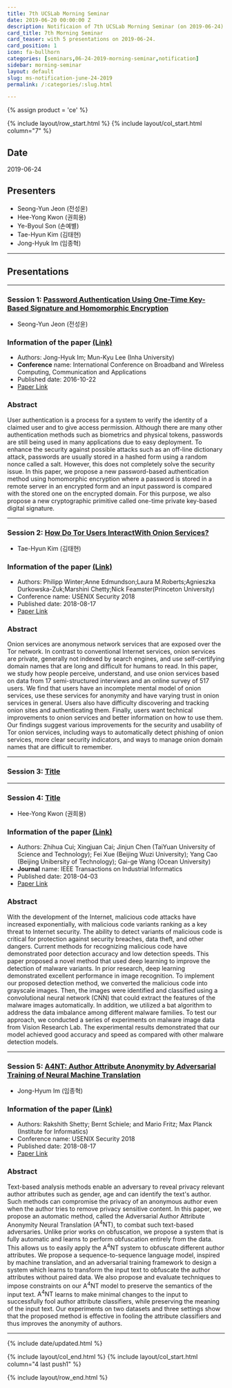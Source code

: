 ```yaml
---
title: 7th UCSLab Morning Seminar
date: 2019-06-20 00:00:00 Z
description: Notificaion of 7th UCSLab Morning Seminar (on 2019-06-24)
card_title: 7th Morning Seminar
card_teaser: with 5 presentations on 2019-06-24.
card_position: 1
icon: fa-bullhorn
categories: [seminars,06-24-2019-morning-seminar,notification]
sidebar: morning-seminar
layout: default
slug: ms-notification-june-24-2019
permalink: /:categories/:slug.html

---
```


{% assign product = 'ce' %}

{% include layout/row_start.html %}
{% include layout/col_start.html column="7" %}

## Date
2019-06-24

## Presenters
+ Seong-Yun Jeon (전성윤)
+ Hee-Yong Kwon (권희용)
+ Ye-Byoul Son (손예별)
+ Tae-Hyun Kim (김태현)
+ Jong-Hyuk Im (임종혁)


---
## Presentations

---

### Session 1: [Password Authentication Using One-Time Key-Based Signature and Homomorphic Encryption](https://inhaucs.github.io/seminars/06-24-2019-morning-seminar/presentation/ms-presentation-sy-june-24-2019.html)

+ Seong-Yun Jeon (전성윤)

### Information of the paper [(Link)](https://link.springer.com/chapter/10.1007/978-3-319-49106-6_45)
+ Authors: Jong-Hyuk Im; Mun-Kyu Lee (Inha University)
+ **Conference** name: International Conference on Broadband and Wireless Computing, Communication and Applications
+ Published date: 2016-10-22
+ [Paper Link](https://link.springer.com/chapter/10.1007/978-3-319-49106-6_45)


### Abstract
User authentication is a process for a system to verify the identity of a claimed user and to give access permission. Although there are many other authentication methods such as biometrics and physical tokens, passwords are still being used in many applications due to easy deployment. To enhance the security against possible attacks such as an off-line dictionary attack, passwords are usually stored in a hashed form using a random nonce called a salt. However, this does not completely solve the security issue. In this paper, we propose a new password-based authentication method using homomorphic encryption where a password is stored in a remote server in an encrypted form and an input password is compared with the stored one on the encrypted domain. For this purpose, we also propose a new cryptographic primitive called one-time private key-based digital signature.

---

### Session 2: [How Do Tor Users InteractWith Onion Services?](https://www.usenix.org/system/files/conference/usenixsecurity18/sec18-winter.pdf)

+ Tae-Hyun Kim (김태현)

### Information of the paper [(Link)](https://www.usenix.org/node/217467)
+ Authors: Philipp Winter;Anne Edmundson;Laura M.Roberts;Agnieszka Durkowska-Zuk;Marshini Chetty;Nick Feamster(Princeton University)
+ Conference name: USENIX Security 2018
+ Published date: 2018-08-17
+ [Paper Link](https://www.usenix.org/node/217467)


### Abstract
Onion services are anonymous network services that are exposed over the Tor network. In contrast to conventional Internet services, onion services are private, generally not indexed by search engines, and use self-certifying domain names that are long and difficult for humans to read. In this paper, we study how people perceive, understand, and use onion services based on data from 17 semi-structured interviews and an online survey of 517 users. We find that users have an incomplete mental model of onion services, use these services for anonymity and have varying trust in onion services in general. Users also have difficulty discovering and tracking onion sites and authenticating them. Finally, users want technical improvements to onion services and better information on how to use them. Our findings suggest various improvements for the security and usability of Tor onion services, including ways to automatically detect phishing of onion services, more clear security indicators, and ways to manage onion domain names that are difficult to remember.


---

### Session 3: [Title](https://inhaucs.github.io/seminars/04-29-2019-morning-seminar/presentation/ms-presentation-jh-apr-29-2019.html)

---

### Session 4: [Title](https://inhaucs.github.io/seminars/04-29-2019-morning-seminar/presentation/ms-presentation-jh-apr-29-2019.html)

+ Hee-Yong Kwon (권희용)

### Information of the paper [(Link)](https://ieeexplore.ieee.org/abstract/document/8330042)
+ Authors: Zhihua Cui; Xingjuan Cai; Jinjun Chen (TaiYuan University of Science and Technology); Fei Xue (Beijing Wuzi University); Yang Cao (Beijing Unibersity of Technology); Gai-ge Wang (Ocean University)
+ **Journal** name: IEEE Transactions on Industrial Informatics
+ Published date: 2018-04-03
+ [Paper Link](https://ieeexplore.ieee.org/stamp/stamp.jsp?tp=&arnumber=8330042)


### Abstract
With the development of the Internet, malicious code attacks have increased exponentially, with malicious code variants ranking as a key threat to Internet security. The ability to detect variants of malicious code is critical for protection against security breaches, data theft, and other dangers. Current methods for recognizing malicious code have demonstrated poor detection accuracy and low detection speeds. This paper proposed a novel method that used deep learning to improve the detection of malware variants. In prior research, deep learning demonstrated excellent performance in image recognition. To implement our proposed detection method, we converted the malicious code into grayscale images. Then, the images were identified and classified using a convolutional neural network (CNN) that could extract the features of the malware images automatically. In addition, we utilized a bat algorithm to address the data imbalance among different malware families. To test our approach, we conducted a series of experiments on malware image data from Vision Research Lab. The experimental results demonstrated that our model achieved good accuracy and speed as compared with other malware detection models.

---

### Session 5: [A4NT: Author Attribute Anonymity by Adversarial Training of Neural Machine Translation](https://inhaucs.github.io/seminars/06-24-2019-morning-seminar/presentation/ms-presentation-jh-june-24-2019.html)

+ Jong-Hyum Im (임종혁)

### Information of the paper [(Link)](https://www.usenix.org/conference/usenixsecurity18/presentation/shetty)
+ Authors: Rakshith Shetty; Bernt Schiele; and Mario Fritz; Max Planck (Institute for Informatics)
+ Conference name: USENIX Security 2018
+ Published date: 2018-08-17
+ [Paper Link](https://www.usenix.org/system/files/conference/usenixsecurity18/sec18-shetty.pdf)


### Abstract
Text-based analysis methods enable an adversary to reveal privacy relevant author attributes such as gender, age and can identify the text's author. Such methods can compromise the privacy of an anonymous author even when the author tries to remove privacy sensitive content. In this paper, we propose an automatic method, called the Adversarial Author Attribute Anonymity Neural Translation ($\text{A}^{4}\text{NT}$), to combat such text-based adversaries. Unlike prior works on obfuscation, we propose a system that is fully automatic and learns to perform obfuscation entirely from the data. This allows us to easily apply the $\text{A}^{4}\text{NT}$ system to obfuscate different author attributes. We propose a sequence-to-sequence language model, inspired by machine translation, and an adversarial training framework to design a system which learns to transform the input text to obfuscate the author attributes without paired data. We also propose and evaluate techniques to impose constraints on our $\text{A}^{4}\text{NT}$ model to preserve the semantics of the input text. $\text{A}^{4}\text{NT}$ learns to make minimal changes to the input to successfully fool author attribute classifiers, while preserving the meaning of the input text. Our experiments on two datasets and three settings show that the proposed method is effective in fooling the attribute classifiers and thus improves the anonymity of authors.

---





{% include date/updated.html %}

{% include layout/col_end.html %}
{% include layout/col_start.html column="4 last push1" %}

{% include layout/row_end.html %}
